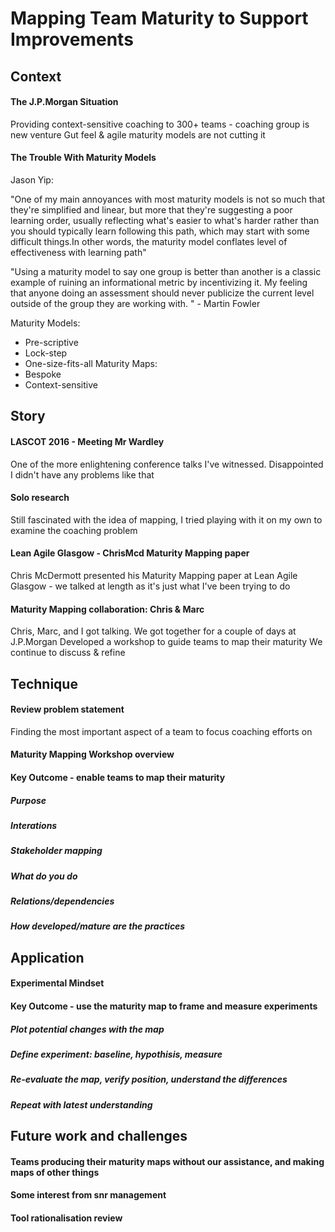# Mapping Team Maturity to Support Improvements


## Context

#### The J.P.Morgan Situation
Providing context-sensitive coaching to 300+ teams - coaching group is new venture
Gut feel & agile maturity models are not cutting it


#### The Trouble With Maturity Models
Jason Yip:

"One of my main annoyances with most maturity models is not so much that they're simplified and linear, but more that they're suggesting a poor learning order, usually reflecting what's easier to what's harder rather than you should typically learn following this path, which may start with some difficult things.In other words, the maturity model conflates level of effectiveness with learning path"

"Using a maturity model to say one group is better than another is a classic example of ruining an informational metric by incentivizing it. My feeling that anyone doing an assessment should never publicize the current level outside of the group they are working with. " - Martin Fowler

Maturity Models:
* Pre-scriptive
* Lock-step
* One-size-fits-all
Maturity Maps:
* Bespoke
* Context-sensitive


## Story

#### LASCOT 2016 - Meeting Mr Wardley

One of the more enlightening conference talks I've witnessed.
Disappointed I didn't have any problems like that


#### Solo research

Still fascinated with the idea of mapping, I tried playing with it on my own to examine the coaching problem

#### Lean Agile Glasgow - ChrisMcd Maturity Mapping paper

Chris McDermott presented his Maturity Mapping paper at Lean Agile Glasgow - we talked at length as it's just what I've been trying to do 

#### Maturity Mapping collaboration: Chris & Marc

Chris, Marc, and I got talking.
We got together for a couple of days at J.P.Morgan
Developed a workshop to guide teams to map their maturity
We continue to discuss & refine

## Technique

#### Review problem statement
Finding the most important aspect of a team to focus coaching efforts on

#### Maturity Mapping Workshop overview
#### Key Outcome - enable teams to map their maturity
##### Purpose
##### Interations
##### Stakeholder mapping
##### What do you do
##### Relations/dependencies
##### How developed/mature are the practices

## Application

#### Experimental Mindset
#### Key Outcome - use the maturity map to frame and measure experiments
##### Plot potential changes with the map
##### Define experiment: baseline, hypothisis, measure
##### Re-evaluate the map, verify position, understand the differences
##### Repeat with latest understanding


## Future work and challenges

#### Teams producing their maturity maps without our assistance, and making maps of other things 
#### Some interest from snr management
#### Tool rationalisation review
